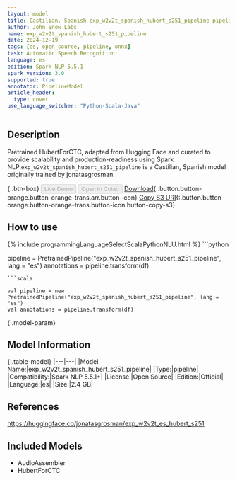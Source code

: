 ```yaml
---
layout: model
title: Castilian, Spanish exp_w2v2t_spanish_hubert_s251_pipeline pipeline HubertForCTC from jonatasgrosman
author: John Snow Labs
name: exp_w2v2t_spanish_hubert_s251_pipeline
date: 2024-12-19
tags: [es, open_source, pipeline, onnx]
task: Automatic Speech Recognition
language: es
edition: Spark NLP 5.5.1
spark_version: 3.0
supported: true
annotator: PipelineModel
article_header:
  type: cover
use_language_switcher: "Python-Scala-Java"
---
```


## Description

Pretrained HubertForCTC, adapted from Hugging Face and curated to provide scalability and production-readiness using Spark NLP.`exp_w2v2t_spanish_hubert_s251_pipeline` is a Castilian, Spanish model originally trained by jonatasgrosman.

{:.btn-box}
<button class="button button-orange" disabled>Live Demo</button>
<button class="button button-orange" disabled>Open in Colab</button>
[Download](https://s3.amazonaws.com/auxdata.johnsnowlabs.com/public/models/exp_w2v2t_spanish_hubert_s251_pipeline_es_5.5.1_3.0_1734599840885.zip){:.button.button-orange.button-orange-trans.arr.button-icon}
[Copy S3 URI](s3://auxdata.johnsnowlabs.com/public/models/exp_w2v2t_spanish_hubert_s251_pipeline_es_5.5.1_3.0_1734599840885.zip){:.button.button-orange.button-orange-trans.button-icon.button-copy-s3}

## How to use



<div class="tabs-box" markdown="1">
{% include programmingLanguageSelectScalaPythonNLU.html %}
```python

pipeline = PretrainedPipeline("exp_w2v2t_spanish_hubert_s251_pipeline", lang = "es")
annotations =  pipeline.transform(df)   

```
```scala

val pipeline = new PretrainedPipeline("exp_w2v2t_spanish_hubert_s251_pipeline", lang = "es")
val annotations = pipeline.transform(df)

```
</div>

{:.model-param}
## Model Information

{:.table-model}
|---|---|
|Model Name:|exp_w2v2t_spanish_hubert_s251_pipeline|
|Type:|pipeline|
|Compatibility:|Spark NLP 5.5.1+|
|License:|Open Source|
|Edition:|Official|
|Language:|es|
|Size:|2.4 GB|

## References

https://huggingface.co/jonatasgrosman/exp_w2v2t_es_hubert_s251

## Included Models

- AudioAssembler
- HubertForCTC